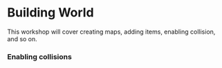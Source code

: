 # Building World

This workshop will cover creating maps, adding items, enabling collision, and so on.

### Enabling collisions
